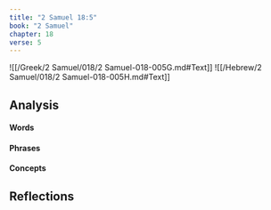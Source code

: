 ```yaml
---
title: "2 Samuel 18:5"
book: "2 Samuel"
chapter: 18
verse: 5
---
```

![[/Greek/2 Samuel/018/2 Samuel-018-005G.md#Text]]
![[/Hebrew/2 Samuel/018/2 Samuel-018-005H.md#Text]]

## Analysis

#### Words

#### Phrases

#### Concepts

## Reflections
